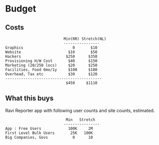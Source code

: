 

# Budget

## Costs

                              Min(RR) Stretch(NL)
                              ----------------
    Graphics                      0       $10
    Website                     $10       $50
    Hackers                    $250      $350
    Provisioning H/W Cost       $40      $150
    Marketing (20/250 locs)     $20      $250
    Facilities, Food 6mo/1y     $100     $180  
    Overhead, Tax etc           $30      $120  
    -------------------------------------------
                               $450     $1110

## What this buys

Ravi Reporter app with following user counts and site counts, estimated.

                               Min   Stretch
                              ----------------
    App : Free Users            100K     2M
    First Level Bulk Users       25K   100K
    Big Companies, Govs           0      10
